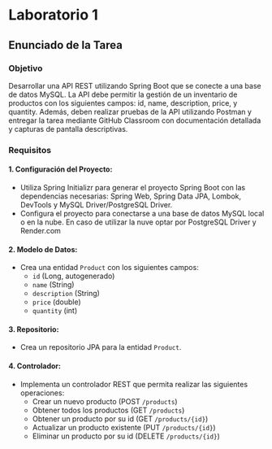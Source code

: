 # Laboratorio 1
## Enunciado de la Tarea
### **Objetivo**
Desarrollar una API REST utilizando Spring Boot que se conecte a una base de datos MySQL. La API debe permitir la gestión de un inventario de productos con los siguientes campos: id, name, description, price, y quantity. Además, deben realizar pruebas de la API utilizando Postman y entregar la tarea mediante GitHub Classroom con documentación detallada y capturas de pantalla descriptivas.
### **Requisitos**
#### 1. Configuración del Proyecto:
- Utiliza Spring Initializr para generar el proyecto Spring Boot con las dependencias necesarias: Spring Web, Spring Data JPA, Lombok, DevTools y MySQL Driver/PostgreSQL Driver.
- Configura el proyecto para conectarse a una base de datos MySQL local o en la nube. En caso de utilizar la nuve optar por PostgreSQL Driver y Render.com
#### 2. Modelo de Datos:
- Crea una entidad `Product` con los siguientes campos:
  - `id` (Long, autogenerado)
  - `name` (String)
  - `description` (String)
  - `price` (double)
  - `quantity` (int)
#### 3. Repositorio:
- Crea un repositorio JPA para la entidad `Product`.
#### 4. Controlador:
- Implementa un controlador REST que permita realizar las siguientes operaciones:
  - Crear un nuevo producto (POST `/products`)
  - Obtener todos los productos (GET `/products`)
  - Obtener un producto por su id (GET `/products/{id}`)
  - Actualizar un producto existente (PUT `/products/{id}`)
  - Eliminar un producto por su id (DELETE `/products/{id}`) 
